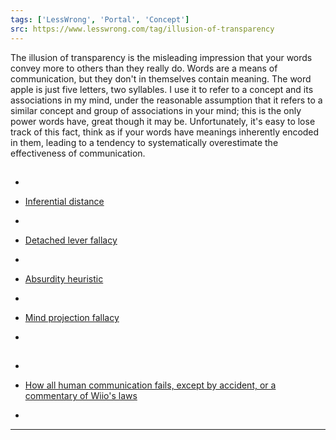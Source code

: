 ```yaml
---
tags: ['LessWrong', 'Portal', 'Concept']
src: https://www.lesswrong.com/tag/illusion-of-transparency
---
```


The illusion of transparency is the misleading impression that your words convey more to others than they really do. Words are a means of communication, but they don't in themselves contain meaning. The word apple is just five letters, two syllables. I use it to refer to a concept and its associations in my mind, under the reasonable assumption that it refers to a similar concept and group of associations in your mind; this is the only power words have, great though it may be. Unfortunately, it's easy to lose track of this fact, think as if your words have meanings inherently encoded in them, leading to a tendency to systematically overestimate the effectiveness of communication.




## 



- 

- [Inferential distance](https://www.lesswrong.com/tag/inferential-distance)
- 

- [Detached lever fallacy](https://www.lesswrong.com/tag/detached-lever-fallacy)
- 

- [Absurdity heuristic](https://www.lesswrong.com/tag/absurdity-heuristic)
- 

- [Mind projection fallacy](https://www.lesswrong.com/tag/mind-projection-fallacy)
- 





## 



- 

- [How all human communication fails, except by accident, or a commentary of Wiio's laws](http://www.cs.tut.fi/~jkorpela/wiio.html)
- 







---

